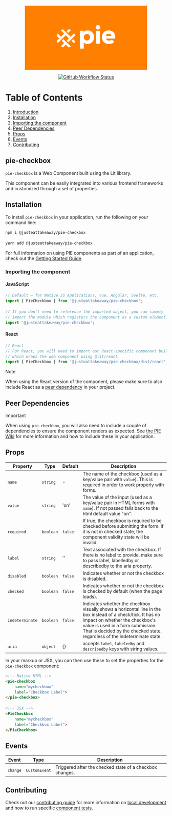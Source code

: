 <p align="center">
  <img align="center" src="../../../readme_image.png" height="200" alt="">
</p>

<p align="center">
  <a href="https://www.npmjs.com/@justeattakeaway/pie-checkbox">
    <img alt="GitHub Workflow Status" src="https://img.shields.io/npm/v/@justeattakeaway/pie-checkbox.svg">
  </a>
</p>

# Table of Contents

1. [Introduction](#pie-checkbox)
2. [Installation](#installation)
3. [Importing the component](#importing-the-component)
4. [Peer Dependencies](#peer-dependencies)
5. [Props](#props)
6. [Events](#events)
7. [Contributing](#contributing)

## pie-checkbox

`pie-checkbox` is a Web Component built using the Lit library.

This component can be easily integrated into various frontend frameworks and customized through a set of properties.


## Installation

To install `pie-checkbox` in your application, run the following on your command line:

```bash
npm i @justeattakeaway/pie-checkbox

yarn add @justeattakeaway/pie-checkbox
```

For full information on using PIE components as part of an application, check out the [Getting Started Guide](https://github.com/justeattakeaway/pie/wiki/Getting-started-with-PIE-Web-Components).


### Importing the component

#### JavaScript
```js
// Default – for Native JS Applications, Vue, Angular, Svelte, etc.
import { PieCheckbox } from '@justeattakeaway/pie-checkbox';

// If you don't need to reference the imported object, you can simply
// import the module which registers the component as a custom element.
import '@justeattakeaway/pie-checkbox';
```

#### React
```js
// React
// For React, you will need to import our React-specific component build
// which wraps the web component using ​@lit/react
import { PieCheckbox } from '@justeattakeaway/pie-checkbox/dist/react';
```

> [!NOTE]
> When using the React version of the component, please make sure to also
> include React as a [peer dependency](#peer-dependencies) in your project.


## Peer Dependencies

> [!IMPORTANT]
> When using `pie-checkbox`, you will also need to include a couple of dependencies to ensure the component renders as expected. See [the PIE Wiki](https://github.com/justeattakeaway/pie/wiki/Getting-started-with-PIE-Web-Components#expected-dependencies) for more information and how to include these in your application.


## Props

| Property | Type | Default | Description |
|---|---|---|---|
| `name` | `string` | - | The name of the checkbox (used as a key/value pair with `value`). This is required in order to work properly with forms. |
| `value` | `string` | 'on' | The value of the input (used as a key/value pair in HTML forms with `name`). If not passed falls back to the html default value "on". |
| `required` | `boolean` | `false` | If true, the checkbox is required to be checked before submitting the form. If it is not in checked state, the component validity state will be invalid. |
| `label` | `string` | '' | Text associated with the checkbox. If there is no label to provide, make sure to pass label, labelledby or describedby to the aria property. |
| `disabled` | `boolean` | `false` | Indicates whether or not the checkbox is disabled. |
| `checked` | `boolean` | `false` | Indicates whether or not the checkbox is checked by default (when the page loads). |
| `indeterminate` | `boolean` | `false` | Indicates whether the checkbox visually shows a horizontal line in the box instead of a check/tick. It has no impact on whether the checkbox's value is used in a form submission. That is decided by the checked state, regardless of the indeterminate state. |
| `aria` | `object` | {} | accepts `label`, `labeledby` and `describedby` keys with string values. |

In your markup or JSX, you can then use these to set the properties for the `pie-checkbox` component:

```html
<!-- Native HTML -->
<pie-checkbox
    name="mycheckbox"
    label="Checkbox Label">
</pie-checkbox>

<!-- JSX -->
<PieCheckbox
    name="mycheckbox"
    label="Checkbox Label">
</PieCheckbox>
```

## Events
| Event | Type | Description |
|-------|------|-------------|
| `change` | `CustomEvent` | Triggered after the checked state of a checkbox changes. |

## Contributing

Check out our [contributing guide](https://github.com/justeattakeaway/pie/wiki/Contributing-Guide) for more information on [local development](https://github.com/justeattakeaway/pie/wiki/Contributing-Guide#local-development) and how to run specific [component tests](https://github.com/justeattakeaway/pie/wiki/Contributing-Guide#testing).
